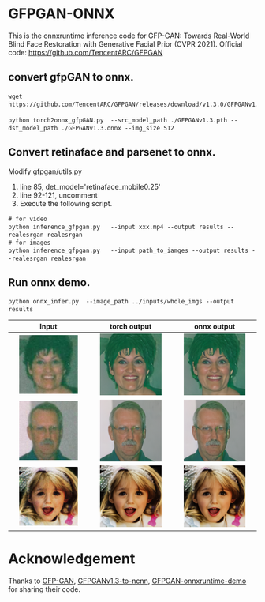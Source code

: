 # GFPGAN-ONNX
This is the onnxruntime inference code for  GFP-GAN: Towards Real-World Blind Face Restoration with Generative Facial Prior (CVPR 2021). Official code: https://github.com/TencentARC/GFPGAN


## convert gfpGAN to onnx.
```
wget https://github.com/TencentARC/GFPGAN/releases/download/v1.3.0/GFPGANv1.3.pth

python torch2onnx_gfpGAN.py  --src_model_path ./GFPGANv1.3.pth --dst_model_path ./GFPGANv1.3.onnx --img_size 512 
```

## Convert retinaface and parsenet to onnx.     
Modify gfpgan/utils.py    
1. line 85, det_model='retinaface_mobile0.25'    
2. line 92-121, uncomment   
3. Execute the following script.   
```
# for video    
python inference_gfpgan.py   --input xxx.mp4 --output results --realesrgan realesrgan
# for images 
python inference_gfpgan.py   --input path_to_iamges --output results --realesrgan realesrgan
```

## Run onnx demo.
```
python onnx_infer.py  --image_path ../inputs/whole_imgs --output results
```

Input | torch output | onnx output
:------:  | :------: | :------:
<img src="https://github.com/TachibanaYoshino/GFPGAN/blob/onnx/onnx/results/cropped_faces/10045_01.png" height="80%" width="80%"> | <img src="https://github.com/TachibanaYoshino/GFPGAN/blob/onnx/results/restored_faces/10045_02.png" height="80%" width="80%"> | <img src="https://github.com/TachibanaYoshino/GFPGAN/blob/onnx/onnx/results/restored_faces/10045_01.png" height="80%" width="80%">
<img src="https://github.com/TachibanaYoshino/GFPGAN/blob/onnx/onnx/results/cropped_faces/10045_00.png" height="80%" width="80%"> | <img src="https://github.com/TachibanaYoshino/GFPGAN/blob/onnx/results/restored_faces/10045_01.png" height="80%" width="80%"> | <img src="https://github.com/TachibanaYoshino/GFPGAN/blob/onnx/onnx/results/restored_faces/10045_00.png" height="80%" width="80%">
<img src="https://github.com/TachibanaYoshino/GFPGAN/blob/onnx/onnx/results/cropped_faces/Blake_Lively_01.png" height="80%" width="80%"> | <img src="https://github.com/TachibanaYoshino/GFPGAN/blob/onnx/results/restored_faces/Blake_Lively_01.png" height="80%" width="80%"> | <img src="https://github.com/TachibanaYoshino/GFPGAN/blob/onnx/onnx/results/restored_faces/Blake_Lively_01.png" height="80%" width="80%">
      
# Acknowledgement
Thanks to [GFP-GAN](https://github.com/TencentARC/GFPGAN), [GFPGANv1.3-to-ncnn](https://github.com/magicse/GFPGANv1.3-to-ncnn), [GFPGAN-onnxruntime-demo](https://github.com/xuanandsix/GFPGAN-onnxruntime-demo) for sharing their code.
